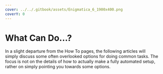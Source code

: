 ```yaml
---
cover: ../../.gitbook/assets/Enigmatica_6_1900x400.png
coverY: 0
---
```


# What Can Do...?

In a slight departure from the How To pages, the following articles will simply discuss some often overlooked options for doing common tasks. The focus is not on the details of how to actually make a fully automated setup, rather on simply pointing you towards some options.
